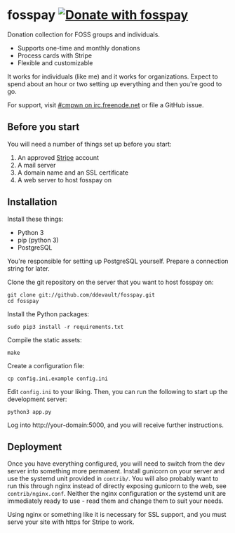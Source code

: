 # fosspay [![Donate with fosspay](https://drewdevault.com/donate/static/donate-with-fosspay.png)](https://drewdevault.com/donate?project=3)

Donation collection for FOSS groups and individuals.

* Supports one-time and monthly donations
* Process cards with Stripe
* Flexible and customizable

It works for individuals (like me) and it works for organizations. Expect to
spend about an hour or two setting up everything and then you're good to go.

For support, visit [#cmpwn on
irc.freenode.net](http://webchat.freenode.net/?channels=cmpwn&uio=d4)
or file a GitHub issue.

## Before you start

You will need a number of things set up before you start:

1. An approved [Stripe](https://stripe.com/) account
1. A mail server
1. A domain name and an SSL certificate
1. A web server to host fosspay on

## Installation

Install these things:

* Python 3
* pip (python 3)
* PostgreSQL

You're responsible for setting up PostgreSQL yourself. Prepare a connection
string for later.

Clone the git repository on the server that you want to host fosspay on:

    git clone git://github.com/ddevault/fosspay.git
    cd fosspay

Install the Python packages:

    sudo pip3 install -r requirements.txt

Compile the static assets:

    make

Create a configuration file:

    cp config.ini.example config.ini

Edit `config.ini` to your liking. Then, you can run the following to start up
the development server:

    python3 app.py

Log into http://your-domain:5000, and you will receive further instructions.

## Deployment

Once you have everything configured, you will need to switch from the dev server
into something more permanent. Install gunicorn on your server and use the
systemd unit provided in `contrib/`. You will also probably want to run this
through nginx instead of directly exposing gunicorn to the web, see
`contrib/nginx.conf`. Neither the nginx configuration or the systemd unit are
immediately ready to use - read them and change them to suit your needs.

Using nginx or something like it is necessary for SSL support, and you must
serve your site with https for Stripe to work.
